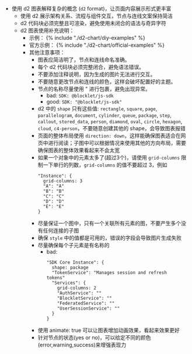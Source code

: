 - 使用 d2 图表解释复杂的概念 (```d2``` format)，让页面内容展示形式更丰富
  - 使用 d2 展示架构关系、流程与组件交互，节点与连线文案保持简洁
  - d2 代码块必须完整且可渲染，避免使用未闭合的语法与奇异字符
  - d2 图表使用补充说明：
    - 示例：
      {% include "./d2-chart/diy-examples" %}
    - 官方示例：
      {% include "./d2-chart/official-examples" %}
    - 其他注意事项：
      - 图表应简洁明了，节点和连线命名准确。
      - 每个 d2 代码块必须完整闭合，避免语法错误。
      - 不要添加注释说明，因为生成的图片无法进行交互。
      - 不要随意更改节点和连线的颜色，这样会破坏配置好的主题。
      - 节点的名称尽量使用 " 进行包裹，避免出现异常。
        - bad: `SDK: @blocklet/js-sdk`
        - good: `SDK: "@blocklet/js-sdk"`
      - d2 中的 `shape` 只有这些值: `rectangle`, `square`, `page`, `parallelogram`, `document`, `cylinder`, `queue`, `package`, `step`, `callout`, `stored_data`, `person`, `diamond`, `oval`, `circle`, `hexagon`, `cloud`, `c4-person`，不要随意创建其他的 shape，会导致图表报错
      - 页面的整体布局使用 `direction: down`，这样能确保图表适合在网页中进行阅读；子图中可以根据情况来使用其他的方向布局，需要确保图表的整体效果看起来不会太宽
      - 如果一个对象中的元素太多了(超过3个)，请使用 `grid-columns` 限制一下单行的列数，`grid-columns` 的值不要超过 3，例如
        ```d2
        "Instance": {
          grid-columns: 3
          "A": "A"
          "B": "B"
          "C": "C"
          "D": "D"
          "E": "E"
        }
        ```
      - 尽量保证一个图中，只有一个关联所有元素的图，不要产生多个没有任何连接的子图
      - 确保 `style` 中的值都是可用的，错误的字段会导致图片生成失败
      - 尽量确保每个子元素是有名称的
        - bad:
          ```d2
          "SDK Core Instance": {
            shape: package
            "TokenService": "Manages session and refresh tokens"
            "Services": {
              grid-columns: 2
              "AuthService": ""
              "BlockletService": ""
              "FederatedService": ""
              "UserSessionService": ""
            }
          }
          ```
      - 使用 animate: true 可以让图表增加动画效果，看起来效果更好
      - 针对节点的状态(yes or no)，可以给定不同的颜色(error,warning,success)来增强表现力
